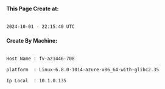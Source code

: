 
   
#### This Page Create at:

```bash

2024-10-01 - 22:15:40 UTC

```

#### Create By Machine:

```bash

Host Name : fv-az1446-708

platform  : Linux-6.8.0-1014-azure-x86_64-with-glibc2.35

Ip Local  : 10.1.0.135

```

